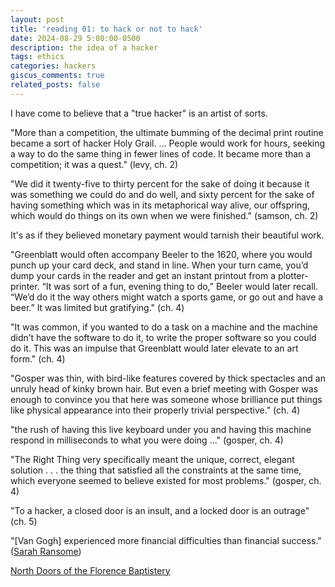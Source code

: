 ```yaml
---
layout: post
title: 'reading 01: to hack or not to hack'
date: 2024-08-29 5:00:00-0500
description: the idea of a hacker
tags: ethics
categories: hackers
giscus_comments: true
related_posts: false
---
```


I have come to believe that a "true hacker" is an artist of sorts.

"More than a competition, the ultimate bumming of the decimal print routine became a sort of hacker Holy Grail. ... People would work for hours, seeking a way to do the same thing in fewer lines of code. It became more than a competition; it was a quest." (levy, ch. 2)

"We did it twenty-five to thirty percent for the sake of doing it because it was something we could do and do well, and sixty percent for the sake of having something which was in its metaphorical way alive, our offspring, which would do things on its own when we were finished." (samson, ch. 2)

It's as if they believed monetary payment would tarnish their beautiful work.

"Greenblatt would often accompany Beeler to the 1620, where you would punch up your card deck, and stand in line. When your turn came, you’d dump your cards in the reader and get an instant printout from a plotter-printer. “It was sort of a fun, evening thing to do,” Beeler would later recall. “We’d do it the way others might watch a sports game, or go out and have a beer.” It was limited but gratifying." (ch. 4)

"It was common, if you wanted to do a task on a machine and the machine didn’t have the software to do it, to write the proper software so you could do it. This was an impulse that Greenblatt would later elevate to an art form." (ch. 4)

"Gosper was thin, with bird-like features covered by thick spectacles and an unruly head of kinky brown hair. But even a brief meeting with Gosper was enough to convince you that here was someone whose brilliance put things like physical appearance into their properly trivial perspective." (ch. 4)

"the rush of having this live keyboard under you and having this machine respond in milliseconds to what you were doing ..." (gosper, ch. 4)

"The Right Thing very specifically meant the unique, correct, elegant solution . . . the thing that satisfied all the constraints at the same time, which everyone seemed to believe existed for most problems." (gosper, ch. 4)

"To a hacker, a closed door is an insult, and a locked door is an outrage" (ch. 5)

"[Van Gogh] experienced more financial difficulties than financial success." (<a href="https://www.sarahransomeart.com/blog/how-wealthy-was-vincent-van-gogh">Sarah Ransome</a>)

<a href="https://en.wikipedia.org/wiki/North_Doors_of_the_Florence_Baptistery">North Doors of the Florence Baptistery</a>
